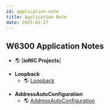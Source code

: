 ```yaml
---
id: application-note
title: Application Note
date: 2025-02-27
---
```



## W6300 Application Notes

  * 🌎 [**ioNIC Projects**]
  <!-- (https://github.com/WIZnet-ioNIC/WIZnet-PICO-v6-C) -->
  
  <!-- * **HTTP Server**
    * 🌎 [TrueStudio](https://github.com/WIZnet-ioLibrary/W6100EVB-HTTP_Server)
    
  * **FTP Server**
    * 🌎 [TrueStudio](https://github.com/WIZnet-ioLibrary/W6100EVB-FTPServer)
    
  * **TFTP Server**
    * 🌎 [Eclipse](https://github.com/WIZnet-ioLibrary/w6100-evb-gcc-eclipse-tftps-simple)
    
  * **DNS Client**
    * 🌎 [TrueStudio](https://github.com/WIZnet-ioLibrary/W6100EVB-Loopback)
    
  * **MQTT Client**
    * 🌎 [TrueStudio](https://github.com/WIZnet-ioLibrary/W6100EVB-MQTT) -->
    
  * **Loopback**
    * 🌎 [Loopback](https://github.com/WIZnet-ioNIC/WIZnet-PICO-v6-C/tree/main/examples/loopback)
    
  <!-- * **HTTP Client**
    * 🌎 [TrueStudio](https://github.com/WIZnet-ioLibrary/W6100EVB-HTTP_Client)
    
  * **FTP Client**
    * 🌎 [TrueStudio](https://github.com/WIZnet-ioLibrary/W6100EVB-FTPC)
    
  * **TFTP Client**
    * 🌎 [Eclipse](https://github.com/WIZnet-ioLibrary/w6100-evb-gcc-eclipse-tftpc-simple)
    
  * **NTP Client**
    * 🌎 [TrueStudio](https://github.com/WIZnet-ioLibrary/W6100EVB-NTP) -->
    
  * **AddressAutoConfiguration**
    * 🌎 [AddressAutoConfiguration](https://github.com/WIZnet-ioNIC/WIZnet-PICO-v6-C/tree/main/examples/AddressAutoConfiguration)
